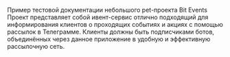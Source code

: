 Пример тестовой документации небольшого pet-проекта Bit Events
Проект представляет собой ивент-сервис отлично подходящий для информирования клиентов о проходящих событиях и акциях с помощью рассылок в Телеграмме. Клиенты должны быть подписчиками ботов, объединённых через данное приложение в удобную и эффективную рассылочную сеть.
